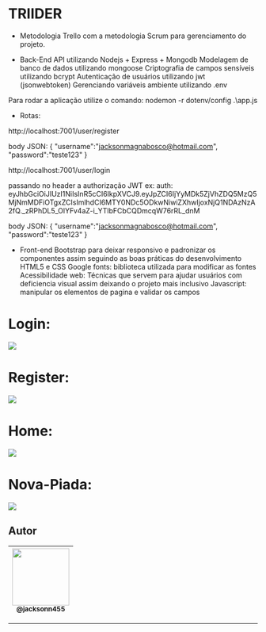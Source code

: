 TRIIDER
===============================================

- Metodologia
Trello com a metodologia Scrum para gerenciamento do projeto.

- Back-End
API utilizando Nodejs + Express + Mongodb
Modelagem de banco de dados utilizando mongoose
Criptografia de campos sensíveis utilizando bcrypt
Autenticação de usuários utilizando jwt (jsonwebtoken)
Gerenciando variáveis ambiente utilizando .env

Para rodar a aplicação utilize o comando: nodemon -r dotenv/config .\app.js

- Rotas:

http://localhost:7001/user/register

body JSON: {
	"username":"jacksonmagnabosco@hotmail.com",
	"password":"teste123"
}

http://localhost:7001/user/login

passando no header a authorização JWT
ex: auth: eyJhbGciOiJIUzI1NiIsInR5cCI6IkpXVCJ9.eyJpZCI6IjYyMDk5ZjVhZDQ5MzQ5MjNmMDFiOTgxZCIsImlhdCI6MTY0NDc5ODkwNiwiZXhwIjoxNjQ1NDAzNzA2fQ._zRPhDL5_OlYFv4aZ-i_YTlbFCbCQDmcqW76rRL_dnM

body JSON: {
	"username":"jacksonmagnabosco@hotmail.com",
	"password":"teste123"
}

- Front-end
Bootstrap para deixar responsivo e padronizar os componentes assim seguindo as boas práticas do desenvolvimento HTML5 e CSS
Google fonts: biblioteca utilizada para modificar as fontes
Acessibilidade web: Técnicas que servem para ajudar usuários com deficiencia visual assim deixando o projeto mais inclusivo
Javascript: manipular os elementos de pagina e validar os campos

Login:
=====================
 ![](https://github.com/jacksonn455/Triider/blob/main/public/images/login.png)

Register:
=====================
 ![](https://github.com/jacksonn455/Triider/blob/main/public/images/registro.png)

Home:
=====================
 ![](https://github.com/jacksonn455/Triider/blob/main/public/images/home.png)

Nova-Piada:
=====================
 ![](https://github.com/jacksonn455/Triider/blob/main/public/images/nova-piada.png)

## Autor

 | [<img src="https://avatars1.githubusercontent.com/u/46221221?s=460&u=0d161e390cdad66e925f3d52cece6c3e65a23eb2&v=4" width=115><br><sub>@jacksonn455</sub>](https://github.com/jacksonn455) |
  | :---: |

--------------------
